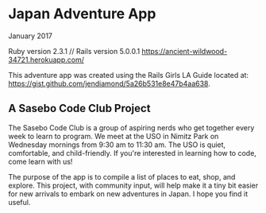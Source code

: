 # Japan Adventure App
January 2017

Ruby version 2.3.1 // Rails version 5.0.0.1
https://ancient-wildwood-34721.herokuapp.com/

This adventure app was created using the Rails Girls LA Guide located at: https://gist.github.com/jendiamond/5a26b531e8e47b4aa638.

## A Sasebo Code Club Project
The Sasebo Code Club is a group of aspiring nerds who get together every week to learn to program. We meet at the USO in Nimitz Park on Wednesday mornings from 9:30 am to 11:30 am. The USO is quiet, comfortable, and child-friendly. If you're interested in learning how to code, come learn with us!

The purpose of the app is to compile a list of places to eat, shop, and explore. This project, with community input, will help make it a tiny bit easier for new arrivals to embark on new adventures in Japan. I hope you find it useful.
